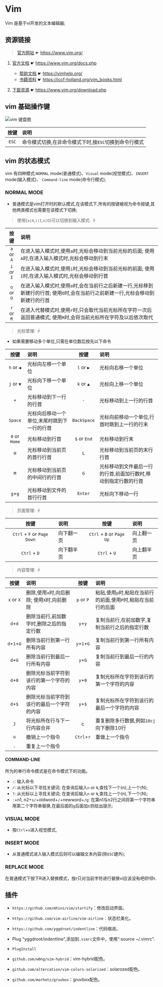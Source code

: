 # Vim

[//]: # (__author__ = "Clark Aaron")

Vim 是基于vi开发的文本编辑器;

## 资源链接

> [官方网站](https://www.vim.org/) ☛ <https://www.vim.org/>

1. [官方文档](https://www.vim.org/docs.php) ☛ <https://www.vim.org/docs.php>
   * [帮助文档](https://vimhelp.org/) ☛ <https://vimhelp.org/>
   * [书籍资料](https://iccf-holland.org/vim_books.html) ☛ <https://iccf-holland.org/vim_books.html>

2. [下载资源](https://www.vim.org/download.php) ☛ <https://www.vim.org/download.php>

## vim 基础操作键

![vim 键盘图](/Resources/Images/b0230000.gif)

| 按键 | 说明 |
|:----:|:---- |
| `ESC` | 命令模式切换,在非命令模式下时,按`ESC`切换到命令行模式 |

## vim 的状态模式

vim 有四种模式:`NORMAL` mode(普通模式)、`Visual` mode(视觉模式)、`INSERT` mode(输入模式)、 `Command-line` mode(命令行模式);

### NORMAL MODE

* 普通模式是vim打开时的默认模式,在该模式下,所有的按键被视为命令按键,其他两类模式也需要在该模式下切换;

> 使用{`a|A`,`i|I`,`o|O`}可以切换到输入模式: ☟

| 按键 | 说明 |
|:----:|:---- |
| `a` or `A` | 在进入输入模式时,使用`a`时,光标会移动到当前光标的后面; 使用`A`时,在进入输入模式时,光标会移动到行末 |
| `i` or `I` | 在进入输入模式时,使用`i`时,光标会移动到当前光标的前面; 使用`I`时,在进入输入模式时,光标会移动到行首 |
| `o` or `O` | 在进入输入模式时,使用`o`时,会在当前行之后新建一行,光标移到新建行的行首; 使用`O`时,会在当前行之前新建一行,光标会移动到新建行的行首 |
| `r` or `R` | 在进入代替模式时,使用`r`时,只会取代当前光标所在字符一次后返回普通模式; 使用`R`时,会将当前光标所在字符及以后依次取代 |

> 光标管理: ☟

* 如果需要移动多个单位,只需在单位数后按先以下命令

| 按键 | 说明 | 按键 | 说明 |
|:----:|:---- |:----:|:---- |
| `h` or `◀`| 光标向左移一个单位 | `l` or `▶`| 光标向右移一个单位 |
| `j` or `▼`| 光标向下移一个单位 | `k` or `▲`| 光标向上移一个单位 |
| `+` | 光标移动到下一行的行首 | `-` | 光标移动到上一行的行首 |
| `Space` | 光标向后移动一个单位,末尾时跳到下一行的行首 | `BackSpace` | 光标向前移动一个单位,行首时跳到上一行的行末 |
| `0` or `Home` | 光标移动到行首 | `$` or `End` | 光标移动到行末 |
| `H` | 光标移动到当前页的首行行首 | `L` | 光标移动到当前页的末行行首 | 
| `M` | 光标移动到当前页的中间行的行首| `G` | 光标移动到文件最后一行的行首,前面加行数时,移动到指定行数的行首 |
| `g`+`g` | 光标移动到文件的首行行首 | `Enter` | 光标向下移动一行 |

> 页面管理: ☟

| 按键 | 说明 | 按键 | 说明 |
|:----:|:---- |:----:|:--- |
| `Ctrl` + `F` or `Page Down`| 向下翻一页 | `Ctrl` + `B` or `Page Up` | 向上翻一页 |
| `Ctrl` + `D` | 向下翻半页 | `Ctrl` + `U` | 向上翻半页 |

> 内容管理: ☟

| 按键 | 说明 | 按键 | 说明 |
|:----:|:---- |:----:|:--- |
| `x` or `X` | 删除,使用`x`时,向后删除; 使用`X`时,向前删除 | `p` or `P` | 粘贴,使用`p`时,粘贴在当前行的前面,使用`P`时,粘贴在当前行的后面 |
| `d`+`d` | 删除当前行,前加数字时,删除之后的指定行数 | `y`+`y` | 复制当前行,在前加数字,复制当前行之后的指定行数 |
| `d`+`1`+`G` | 删除当前行到第一行所有内容 | `y`+`1`+`G` | 复制当前行到第一行所有内容 |
| `d`+`G` | 删除当前行到最后一行所有内容 | `y`+`G` | 复制当前行到最后一行的内容 |
| `d`+`0` | 删除光标当前字符到该行的第一个字符的内容 | `y`+`0` | 复制光标所在字符到该行的第一个字符的内容 |
| `d`+`$` | 删除光标当前字符到该行的最后一个字符的内容 |`y`+`$` | 复制光标所在字符到该行的最后一个字符的内容 |
| `J` | 将光标所在行与下一行内容合并 | c | 重复删除多行数据,例如`10cj`向下删除10行 |
| `u` | 撤销上一个指令 | `Ctrl`+`r` | 重做上一个指令 |
| `.` | 重复上一个指令 |  


#### COMMAND-LINE

所为的单行命令模式是在命令模式下的功能。

* `:`: 输入命令
* `/`: 从光标以下寻找关键词; 在查询后输入`n` or `N`,查找下一个(n),上一个(N);
* `?`: 从光标以上寻找关键词; 在查询后输入`n` or `N`,查找上一个(n),下一个(N);
* `:`+n1, n2+`s/`+oldword+`/`+newword+`/g`: 在第n1与n2行之间将第一个字符串用第二个字符串替换,在最后面的`g`后面加c则给出提示;

### VISUAL MODE

* 按`Ctrl`+`v`进入视觉模式,

### INSERT MODE

* 从普通模式进入输入模式后则可以编辑文本内容(除`ESC`键外);

### REPLACE MODE

在普通模式下按下R进入替换模式，按r只对当前字符进行替换vi应该没有吧@!@r.

## 插件

* `https://github.com/mhinz/vim/startify`：修改启动界面。
* `https://github.com/vim-airline/vim-airline`：状态栏美化。
* `https://github.com/yggdroot/indentline`：代码缩进。

* Plug "yggdroot/indentline",添加到`.vimrc`文件中，使用":source ~/.vimrc".
* `PlugInstall`

* `github.com/w0ng/vim-hybrid`：vim-hybrid配色。
* `github.com/altercation/vim-colors-solarized`：solarozed配色。
* `github.com/morhetz/gruvbox`：gruvbox配色。
